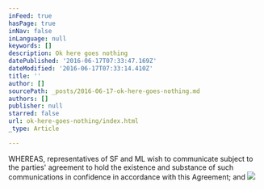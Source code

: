 ```yaml
---
inFeed: true
hasPage: true
inNav: false
inLanguage: null
keywords: []
description: Ok here goes nothing
datePublished: '2016-06-17T07:33:47.169Z'
dateModified: '2016-06-17T07:33:14.410Z'
title: ''
author: []
sourcePath: _posts/2016-06-17-ok-here-goes-nothing.md
authors: []
publisher: null
starred: false
url: ok-here-goes-nothing/index.html
_type: Article

---
```

WHEREAS, representatives of SF and ML wish to communicate subject to the parties' agreement to hold the existence and substance of such communications in confidence in accordance with this Agreement; and
![](https://the-grid-user-content.s3-us-west-2.amazonaws.com/bc201cca-e25f-424b-827c-b51861e3984e.jpg)